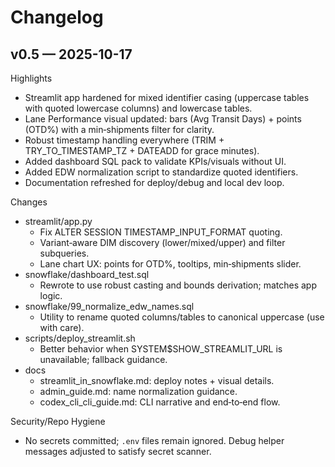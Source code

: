 # Changelog

## v0.5 — 2025-10-17

Highlights
- Streamlit app hardened for mixed identifier casing (uppercase tables with quoted lowercase columns) and lowercase tables.
- Lane Performance visual updated: bars (Avg Transit Days) + points (OTD%) with a min‑shipments filter for clarity.
- Robust timestamp handling everywhere (TRIM + TRY_TO_TIMESTAMP_TZ + DATEADD for grace minutes).
- Added dashboard SQL pack to validate KPIs/visuals without UI.
- Added EDW normalization script to standardize quoted identifiers.
- Documentation refreshed for deploy/debug and local dev loop.

Changes
- streamlit/app.py
  - Fix ALTER SESSION TIMESTAMP_INPUT_FORMAT quoting.
  - Variant‑aware DIM discovery (lower/mixed/upper) and filter subqueries.
  - Lane chart UX: points for OTD%, tooltips, min‑shipments slider.
- snowflake/dashboard_test.sql
  - Rewrote to use robust casting and bounds derivation; matches app logic.
- snowflake/99_normalize_edw_names.sql
  - Utility to rename quoted columns/tables to canonical uppercase (use with care).
- scripts/deploy_streamlit.sh
  - Better behavior when SYSTEM$SHOW_STREAMLIT_URL is unavailable; fallback guidance.
- docs
  - streamlit_in_snowflake.md: deploy notes + visual details.
  - admin_guide.md: name normalization guidance.
  - codex_cli_cli_guide.md: CLI narrative and end‑to‑end flow.

Security/Repo Hygiene
- No secrets committed; `.env` files remain ignored. Debug helper messages adjusted to satisfy secret scanner.

